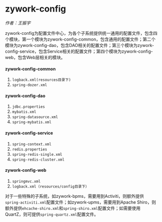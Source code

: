 # zywork-config

*作者：王振宇*

zywork-config为配置文件中心，为各个子系统提供统一通用的配置文件，包含四个模块，第一个模块为zywork-config-common，包含通用的配置文件；第二个模块为zywork-config-dao，包含DAO相关的配置文件；第三个模块为zywork-config-service，包含Service相关的配置文件；第四个模块为zywork-config-web，包含Web层相关的模块。

#### zywork-config-common
1. ```logback.xml(resources目录下)```
2. ```spring-dozer.xml```

#### zywork-config-dao
1. ```jdbc.properties```
2. ```mybatis.xml```
3. ```spring-datasource.xml```
4. ```spring-mybatis.xml```

#### zywork-config-service
1. ```spring-context.xml```
2. ```redis.properties```
3. ```spring-redis-single.xml```
4. ```spring-redis-cluster.xml```

#### zywork-config-web
1. ```springmvc.xml```
2. ```logback.xml（resources/config目录下）```

对于一些特殊的子系统，如zywork-bpms，需要用到Activiti，则额外提供```spring-activiti.xml```配置文件；如zywork-upms，需要用到Apache Shiro，则额外提供```ehcache-shiro.xml```和```spring-shiro.xml```配置文件；如需要使用QuartZ，则可提供```spring-quartz.xml```配置文件。
